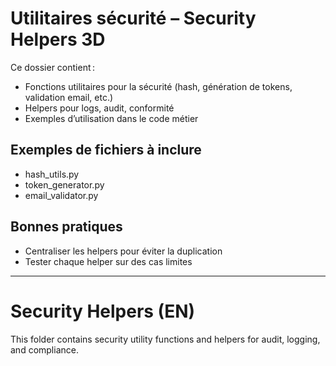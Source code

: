 # Utilitaires sécurité – Security Helpers 3D

Ce dossier contient :
- Fonctions utilitaires pour la sécurité (hash, génération de tokens, validation email, etc.)
- Helpers pour logs, audit, conformité
- Exemples d’utilisation dans le code métier

## Exemples de fichiers à inclure
- hash_utils.py
- token_generator.py
- email_validator.py

## Bonnes pratiques
- Centraliser les helpers pour éviter la duplication
- Tester chaque helper sur des cas limites

---

# Security Helpers (EN)

This folder contains security utility functions and helpers for audit, logging, and compliance.
